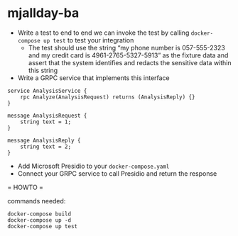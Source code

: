 # mjallday-ba


- Write a test to end to end we can invoke the test by calling `docker-compose up test` to test your integration
  - The test should use the string “my phone number is 057-555-2323 and my credit card is 4961-2765-5327-5913” as the fixture data and assert that the system identifies and redacts the sensitive data within this string
- Write a GRPC service that implements this interface

```
service AnalysisService {
    rpc Analyze(AnalysisRequest) returns (AnalysisReply) {}
}
	
message AnalysisRequest {
    string text = 1;
}
	
message AnalysisReply {
    string text = 2;
}
```
- Add Microsoft Presidio to your `docker-compose.yaml`
- Connect your GRPC service to call Presidio and return the response

= HOWTO =

 
commands needed:

```
docker-compose build
docker-compose up -d
docker-compose up test
```
